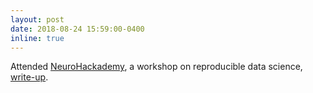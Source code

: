 ```yaml
---
layout: post
date: 2018-08-24 15:59:00-0400
inline: true
---
```


Attended [NeuroHackademy](https://github.com/neurohackademy/2018_materials), a workshop on reproducible data science, [write-up](https://escience.washington.edu/neurohackademy-participants-offer-perspectives/).  
